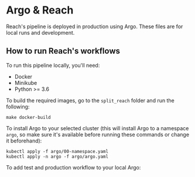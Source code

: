 # Argo & Reach
Reach's pipeline is deployed in production using Argo.
These files are for local runs and development.

## How to run Reach's workflows
To run this pipeline locally, you'll need:

  - Docker
  - Minikube
  - Python >= 3.6


To build the required images, go to the `split_reach` folder and run the following:
```
make docker-build
```

To install Argo to your selected cluster (this will install Argo to a namespace `argo`, so make sure it's available before running these commands or change it beforehand):
```
kubectl apply -f argo/00-namespace.yaml
kubectl apply -n argo -f argo/argo.yaml
```

To add test and production workflow to your local Argo:
```
```
